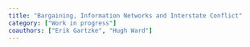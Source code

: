 ```yaml
---
title: "Bargaining, Information Networks and Interstate Conflict"
category: ["Work in progress"]
coauthors: ["Erik Gartzke", "Hugh Ward"]
---
```

